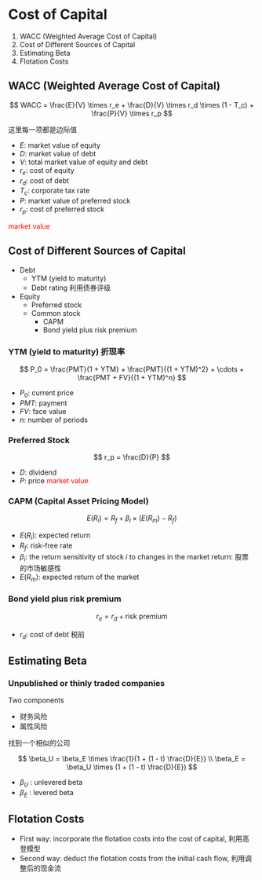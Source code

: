 # Cost of Capital

1. WACC (Weighted Average Cost of Capital)
2. Cost of Different Sources of Capital
3. Estimating Beta
4. Flotation Costs

## WACC (Weighted Average Cost of Capital)

$$
WACC = \frac{E}{V} \times r_e + \frac{D}{V} \times r_d \times (1 - T_c) + \frac{P}{V} \times r_p
$$

这里每一项都是边际值

- $E$: market value of equity
- $D$: market value of debt
- $V$: total market value of equity and debt
- $r_e$: cost of equity
- $r_d$: cost of debt
- $T_c$: corporate tax rate
- $P$: market value of preferred stock
- $r_p$: cost of preferred stock

<span style="color:red">market value</span>

## Cost of Different Sources of Capital

- Debt
  - YTM (yield to maturity)
  - Debt rating 利用债券评级
- Equity
  - Preferred stock
  - Common stock
    - CAPM
    - Bond yield plus risk premium

### YTM (yield to maturity) 折现率

$$
P_0 = \frac{PMT}{1 + YTM} + \frac{PMT}{(1 + YTM)^2} + \cdots + \frac{PMT + FV}{(1 + YTM)^n}
$$

- $P_0$: current price
- $PMT$: payment
- $FV$: face value
- $n$: number of periods

### Preferred Stock

$$
r_p = \frac{D}{P}
$$

- $D$: dividend
- $P$: price <span style="color:red">market value</span>

### CAPM (Capital Asset Pricing Model)

$$
E(R_i) = R_f + \beta_i \times (E(R_m) - R_f)
$$

- $E(R_i)$: expected return
- $R_f$: risk-free rate
- $\beta_i$: the return sensitivity of stock $i$ to changes in the market return: 股票的市场敏感性
- $E(R_m)$: expected return of the market

### Bond yield plus risk premium

$$
r_e = r_d + \text{risk premium}
$$

- $r_d$: cost of debt 税前

## Estimating Beta

### Unpublished or thinly traded companies

Two components

- 财务风险
- 属性风险

找到一个相似的公司

$$
\beta_U = \beta_E \times \frac{1}{1 + (1 - t) \frac{D}{E}} \\
\beta_E = \beta_U \times (1 + (1 - t) \frac{D}{E})
$$

- $\beta_U$ : unlevered beta
- $\beta_E$ : levered beta

## Flotation Costs

- First way: incorporate the flotation costs into the cost of capital, 利用高登模型
- Second way: deduct the flotation costs from the initial cash flow, 利用调整后的现金流
